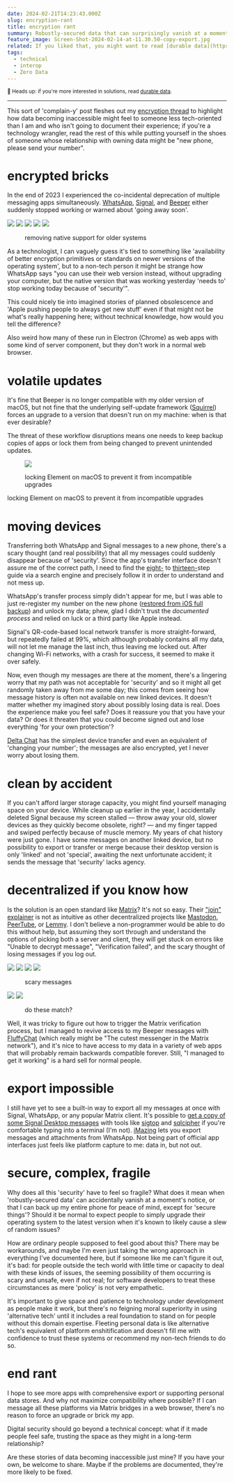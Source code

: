 ```yaml
---
date: 2024-02-21T14:23:43.000Z
slug: encryption-rant
title: encryption rant
summary: Robustly-secured data that can surprisingly vanish at a moments notice.
feature_image: Screen-Shot-2024-02-14-at-11.30.50-copy-export.jpg
related: If you liked that, you might want to read [durable data](https://utopia.rosano.ca/durable-data/) for some solutions, or interoperable visions in [pointing at the wrong thing](https://utopia.rosano.ca/pointing-at-the-wrong-thing/), or about different [levels of agency](https://utopia.rosano.ca/levels-of-agency/).
tags:
  - technical
  - interop
  - Zero Data
---
```

<small>👋 Heads up: if you're more interested in solutions, read [durable data](https://utopia.rosano.ca/durable-data/).</small>

* * *

This sort of 'complain-y' post fleshes out my [encryption thread](https://mastodon.online/@rosano/110685716693430299) to highlight how data becoming inaccessible might feel to someone less tech-oriented than I am and who isn't going to document their experience; if you're a technology wrangler, read the rest of this while putting yourself in the shoes of someone whose relationship with owning data might be "new phone, please send your number".

# encrypted bricks

In the end of 2023 I experienced the co-incidental deprecation of multiple messaging apps simultaneously. [WhatsApp](https://whatsapp.com), [Signal](https://signal.org), and [Beeper](https://www.beeper.com) either suddenly stopped working or warned about 'going away soon'.

<gallery>![](2023.11.07-16.56.23.jpg) ![](2024.01.26-at-07.19.54.jpg) ![](Screen-Shot-2024-02-17-at-10.06.50.jpg) ![](2023.11.07-18.21.46.jpg) ![](Screen-Shot-2024-02-17-at-16.34.05.png)</gallery>
<figure><figcaption>removing native support for older systems</figcaption></figure>

As a technologist, I can vaguely guess it's tied to something like 'availability of better encryption primitives or standards on newer versions of the operating system', but to a non-tech person it might be strange how WhatsApp says "you can use their web version instead, without upgrading your computer, but the native version that was working yesterday 'needs to' stop working today because of 'security'".

This could nicely tie into imagined stories of planned obsolescence and 'Apple pushing people to always get new stuff' even if that might not be what's really happening here; without technical knowledge, how would you tell the difference?

Also weird how many of these run in Electron (Chrome) as web apps with some kind of server component, but they don't work in a normal web browser.

# volatile updates

It's fine that Beeper is no longer compatible with my older version of macOS, but not fine that the underlying self-update framework ([Squirrel](https://github.com/Squirrel/Squirrel.Mac/issues/275)) forces an upgrade to a version that doesn't run on my machine: when is that ever desirable?

The threat of these workflow disruptions means one needs to keep backup copies of apps or lock them from being changed to prevent unintended updates.

<figure>

![](Untitled-2-export.jpg)

<figcaption>locking Element on macOS to prevent it from incompatible upgrades</figcaption>
</figure>

locking Element on macOS to prevent it from incompatible upgrades

# moving devices

Transferring both WhatsApp and Signal messages to a new phone, there's a scary thought (and real possibility) that all my messages could suddenly disappear because of 'security'. Since the app's transfer interface doesn't assure me of the correct path, I need to find the [eight-](https://faq.whatsapp.com/209942271778103/) to [thirteen-](https://support.signal.org/hc/en-us/articles/360007059752-Backup-and-Restore-Messages)step guide via a search engine and precisely follow it in order to understand and not mess up.

WhatsApp's transfer process simply didn't appear for me, but I was able to just re-register my number on the new phone ([restored from iOS full backup](https://support.apple.com/en-us/HT204184#computer)) and unlock my data; phew, glad I didn't trust the _documented process_ and relied on luck or a third party like Apple instead.

Signal's QR-code-based local network transfer is more straight-forward, but repeatedly failed at 99%, which although probably contains all my data, will not let me manage the last inch, thus leaving me locked out. After changing Wi-Fi networks, with a crash for success, it seemed to make it over safely.

Now, even though my messages are there at the moment, there's a lingering worry that my path was not acceptable for 'security' and so it might all get randomly taken away from me some day; this comes from seeing how message history is often not available on new linked devices. It doesn't matter whether my imagined story about possibly losing data is real. Does the experience make you feel safe? Does it reassure you that you have your data? Or does it threaten that you could become signed out and lose everything 'for your own protection'?

[Delta Chat](https://delta.chat) has the simplest device transfer and even an equivalent of 'changing your number'; the messages are also encrypted, yet I never worry about losing them.

# clean by accident

If you can't afford larger storage capacity, you might find yourself managing space on your device. While cleanup up earlier in the year, I accidentally deleted Signal because my screen stalled — throw away your old, slower devices as they quickly become obsolete, right? — and my finger tapped and swiped perfectly because of muscle memory. My years of chat history were just gone. I have some messages on another linked device, but no possibility to export or transfer or merge because their desktop version is only 'linked' and not 'special', awaiting the next unfortunate accident; it sends the message that 'security' lacks agency.

# decentralized if you know how

Is the solution is an open standard like [Matrix](https://matrix.org)? It's not so easy. Their ["join" explainer](https://joinmatrix.org) is not as intuitive as other decentralized projects like [Mastodon](https://joinmastodon.org), [PeerTube](https://joinpeertube.org), or [Lemmy](https://join-lemmy.org). I don't believe a non-programmer would be able to do this without help, but assuming they sort through and understand the options of picking both a server and client, they will get stuck on errors like "Unable to decrypt message", "Verification failed", and the scary thought of losing messages if you log out.

<gallery>![](2023.11.23-at-14.31.33-1.jpg) ![](2024-02-14-at-12-12-14-1.jpg) ![](2024-02-14-at-12-12-48-1.jpg) ![](IMG_E7520-1.JPG)</gallery>
<figure><figcaption>scary messages</figcaption></figure>

<gallery>![](2024.01.03-at-10-20-25.jpg) ![](2024.01.03-at-10-20-37.jpg)</gallery>
<figure><figcaption>do these match?</figcaption></figure>

Well, it was tricky to figure out how to trigger the Matrix verification process, but I managed to revive access to my Beeper messages with [FluffyChat](https://fluffychat.im) (which really might be "The cutest messenger in the Matrix network"), and it's nice to have access to my data in a variety of web apps that will probably remain backwards compatible forever. Still, "I managed to get it working" is a hard sell for normal people.

# export impossible

I still have yet to see a built-in way to export all my messages at once with Signal, WhatsApp, or any popular Matrix client. It's possible to [get a copy of some Signal Desktop messages](https://unix.stackexchange.com/questions/505008/signal-desktop-how-to-export-messages) with tools like [sigtop](https://github.com/tbvdm/sigtop) and [sqlcipher](https://github.com/signalapp/Signal-Desktop/issues/2516#issuecomment-442797638) if you're comfortable typing into a terminal (I'm not). [iMazing](https://imazing.com) lets you export messages and attachments from WhatsApp. Not being part of official app interfaces just feels like platform capture to me: data in, but not out.

# secure, complex, fragile

Why does all this 'security' have to feel so fragile? What does it mean when 'robustly-secured data' can accidentally vanish at a moment's notice, or that I can back up my entire phone for peace of mind, except for 'secure things'? Should it be normal to expect people to simply upgrade their operating system to the latest version when it's known to likely cause a slew of random issues?

How are ordinary people supposed to feel good about this? There may be workarounds, and maybe I'm even just taking the wrong approach in everything I've documented here, but if someone like me can't figure it out, it's bad: for people outside the tech world with little time or capacity to deal with these kinds of issues, the seeming possibility of them occurring is scary and unsafe, even if not real; for software developers to treat these circumstances as mere 'policy' is not very empathetic.

It's important to give space and patience to technology under development as people make it work, but there's no feigning moral superiority in using 'alternative tech' until it includes a real foundation to stand on for people without this domain expertise. Fleeting personal data is like alternative tech's equivalent of platform enshitification and doesn't fill me with confidence to trust these systems or recommend my non-tech friends to do so.

# end rant

I hope to see more apps with comprehensive export or supporting personal data stores. And why not maximize compatibility where possible? If I can message all these platforms via Matrix bridges in a web browser, there's no reason to force an upgrade or brick my app.

Digital security should go beyond a technical concept: what if it made people feel safe, trusting the space as they might in a long-term relationship?

Are these stories of data becoming inaccessible just mine? If you have your own, be welcome to share. Maybe if the problems are documented, they're more likely to be fixed.
